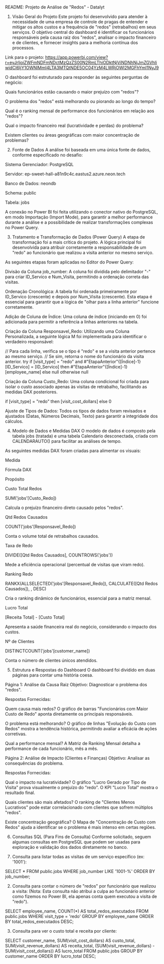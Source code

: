 README: Projeto de Análise de "Redos" - Datalyt
1. Visão Geral do Projeto
Este projeto foi desenvolvido para atender à necessidade de uma empresa de controle de pragas de entender e mitigar os altos custos e a frequência de "redos" (retrabalhos) em seus serviços. O objetivo central do dashboard é identificar os funcionários responsáveis pela causa raiz dos "redos", analisar o impacto financeiro e de clientes, e fornecer insights para a melhoria contínua dos processos.

Link para o projeto: https://app.powerbi.com/view?r=eyJrIjoiZWFmNDFmNDctMzQzZS00N2RmLThiODktNjViNDNhNjJmZGVhIiwidCI6IjY1OWNlMmI4LTA3MTQtNDE5OC04YzM4LWRjOWI2MGFhYmI1NyJ9

O dashboard foi estruturado para responder às seguintes perguntas de negócio:

Quais funcionários estão causando o maior prejuízo com "redos"?

O problema dos "redos" está melhorando ou piorando ao longo do tempo?

Qual é o ranking mensal de performance dos funcionários em relação aos "redos"?

Qual o impacto financeiro real (lucratividade e perdas) do problema?

Existem clientes ou áreas geográficas com maior concentração de problemas?

2. Fonte de Dados
A análise foi baseada em uma única fonte de dados, conforme especificado no desafio:

Sistema Gerenciador: PostgreSQL

Servidor: ep-sweet-hall-a81n9c4c.eastus2.azure.neon.tech

Banco de Dados: neondb

Schema: public

Tabela: jobs

A conexão no Power BI foi feita utilizando o conector nativo do PostgreSQL, em modo Importação (Import Mode), para garantir a melhor performance durante a análise e a possibilidade de realizar transformações complexas no Power Query.

3. Tratamento e Transformação de Dados (Power Query)
A etapa de transformação foi a mais crítica do projeto. A lógica principal foi desenvolvida para atribuir corretamente a responsabilidade de um "redo" ao funcionário que realizou a visita anterior no mesmo serviço.

As seguintes etapas foram aplicadas no Editor do Power Query:

Divisão da Coluna job_number: A coluna foi dividida pelo delimitador "-" para criar ID_Servico e Num_Visita, permitindo a ordenação correta das visitas.

Ordenação Cronológica: A tabela foi ordenada primeiramente por ID_Servico (crescente) e depois por Num_Visita (crescente). Esta etapa é essencial para garantir que a lógica de "olhar para a linha anterior" funcione corretamente.

Adição de Coluna de Índice: Uma coluna de índice (iniciando em 0) foi adicionada para permitir a referência a linhas anteriores na tabela.

Criação da Coluna Responsavel_Redo: Utilizando uma Coluna Personalizada, a seguinte lógica M foi implementada para identificar o verdadeiro responsável:

// Para cada linha, verifica se o tipo é "redo" e se a visita anterior pertence ao mesmo serviço.
// Se sim, retorna o nome do funcionário da visita anterior.
try if [visit_type] = "redo" and #"EtapaAnterior"{[Índice]-1}[ID_Servico] = [ID_Servico] then #"EtapaAnterior"{[Índice]-1}[employee_name] else null otherwise null

Criação da Coluna Custo_Redo: Uma coluna condicional foi criada para isolar o custo associado apenas às visitas de retrabalho, facilitando as medidas DAX posteriores.

if [visit_type] = "redo" then [visit_cost_dollars] else 0

Ajuste de Tipos de Dados: Todos os tipos de dados foram revisados e ajustados (Datas, Números Decimais, Texto) para garantir a integridade dos cálculos.

4. Modelo de Dados e Medidas DAX
O modelo de dados é composto pela tabela jobs (tratada) e uma tabela Calendario desconectada, criada com CALENDARAUTO() para facilitar as análises de tempo.

As seguintes medidas DAX foram criadas para alimentar os visuais:

Medida

Fórmula DAX

Propósito

Custo Total Redos

SUM('jobs'[Custo_Redo])

Calcula o prejuízo financeiro direto causado pelos "redos".

Qtd Redos Causados

COUNT('jobs'[Responsavel_Redo])

Conta o volume total de retrabalhos causados.

Taxa de Redo

DIVIDE([Qtd Redos Causados], COUNTROWS('jobs'))

Mede a eficiência operacional (percentual de visitas que viram redo).

Ranking Redo

RANKX(ALLSELECTED('jobs'[Responsavel_Redo]), CALCULATE([Qtd Redos Causados]), , DESC)

Cria o ranking dinâmico de funcionários, essencial para a matriz mensal.

Lucro Total

[Receita Total] - [Custo Total]

Apresenta a saúde financeira real do negócio, considerando o impacto dos custos.

Nº de Clientes

DISTINCTCOUNT('jobs'[customer_name])

Conta o número de clientes únicos atendidos.

5. Estrutura e Respostas do Dashboard
O dashboard foi dividido em duas páginas para contar uma história coesa.

Página 1: Análise da Causa Raiz
Objetivo: Diagnosticar o problema dos "redos".

Respostas Fornecidas:

Quem causa mais redos? O gráfico de barras "Funcionários com Maior Custo de Redo" aponta diretamente os principais responsáveis.

O problema está melhorando? O gráfico de linhas "Evolução do Custo com Redos" mostra a tendência histórica, permitindo avaliar a eficácia de ações corretivas.

Qual a performance mensal? A Matriz de Ranking Mensal detalha a performance de cada funcionário, mês a mês.

Página 2: Análise de Impacto (Clientes e Finanças)
Objetivo: Analisar as consequências do problema.

Respostas Fornecidas:

Qual o impacto na lucratividade? O gráfico "Lucro Gerado por Tipo de Visita" prova visualmente o prejuízo do "redo". O KPI "Lucro Total" mostra o resultado final.

Quais clientes são mais afetados? O ranking de "Clientes Menos Lucrativos" pode estar correlacionado com clientes que sofrem múltiplos "redos".

Existe concentração geográfica? O Mapa de "Concentração de Custo com Redos" ajuda a identificar se o problema é mais intenso em certas regiões.

6. Consultas SQL (Para Fins de Consulta)
Conforme solicitado, seguem algumas consultas em PostgreSQL que podem ser usadas para exploração e validação dos dados diretamente no banco.

1. Consulta para listar todas as visitas de um serviço específico (ex: '1001'):

SELECT *
FROM public.jobs
WHERE job_number LIKE '1001-%'
ORDER BY job_number;

2. Consulta para contar o número de "redos" por funcionário que realizou a visita:
(Nota: Esta consulta não atribui a culpa ao funcionário anterior como fizemos no Power BI, ela apenas conta quem executou a visita de "redo").

SELECT
    employee_name,
    COUNT(*) AS total_redos_executados
FROM public.jobs
WHERE visit_type = 'redo'
GROUP BY employee_name
ORDER BY total_redos_executados DESC;

3. Consulta para ver o custo total e receita por cliente:

SELECT
    customer_name,
    SUM(visit_cost_dollars) AS custo_total,
    SUM(visit_revenue_dollars) AS receita_total,
    (SUM(visit_revenue_dollars) - SUM(visit_cost_dollars)) AS lucro_total
FROM public.jobs
GROUP BY customer_name
ORDER BY lucro_total DESC;
